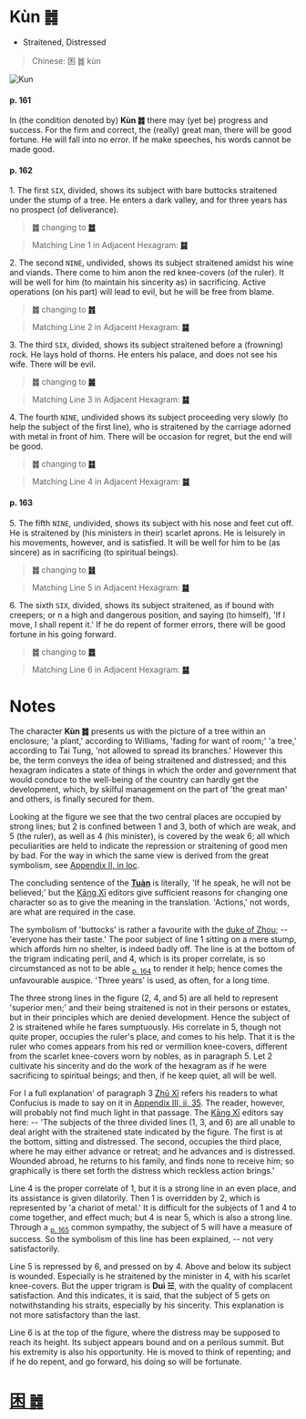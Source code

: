 # Kùn ䷮

* Straitened, Distressed

> Chinese: 困 ䷮ kùn

![Kun](https://tenetai.com/88o/shapes/47.jpg)

#### p. 161

In (the condition denoted by) **Kùn ䷮** there may (yet be) progress and success. For the firm and correct, the (really) great man, there will be good fortune. He will fall into no error. If he make speeches, his words cannot be made good.

#### p. 162

1.<a name="47.1"></a> The first `SIX`, divided, shows its subject with bare buttocks straitened under the stump of a tree. He enters a dark valley, and for three years has no prospect (of deliverance).

> **䷮** changing to [**䷹**](e58591dui.md#58.1)

> Matching Line 1 in Adjacent Hexagram: [**䷯**](e4ba95jing.md#48.1)

2.<a name="47.2"></a> The second `NINE`, undivided, shows its subject straitened amidst his wine and viands. There come to him anon the red knee-covers (of the ruler). It will be well for him (to maintain his sincerity as) in sacrificing. Active operations (on his part) will lead to evil, but he will be free from blame.

> **䷮** changing to [**䷬**](e89083cui.md#45.2)

> Matching Line 2 in Adjacent Hexagram: [**䷯**](e4ba95jing.md#48.2)

3.<a name="47.3"></a> The third `SIX`, divided, shows its subject straitened before a (frowning) rock. He lays hold of thorns. He enters his palace, and does not see his wife. There will be evil.

> **䷮** changing to [**䷛**](e5a4a7e8bf87daguo.md#28.3)

> Matching Line 3 in Adjacent Hexagram: [**䷯**](e4ba95jing.md#48.3)

4.<a name="47.4"></a> The fourth `NINE`, undivided shows its subject proceeding very slowly (to help the subject of the first line), who is straitened by the carriage adorned with metal in front of him. There will be occasion for regret, but the end will be good.

> **䷮** changing to [**䷜**](e59d8ekan.md#29.4)

> Matching Line 4 in Adjacent Hexagram: [**䷯**](e4ba95jing.md#48.4)

#### p. 163

5.<a name="47.5"></a> The fifth `NINE`, undivided, shows its subject with his nose and feet cut off. He is straitened by (his ministers in their) scarlet aprons. He is leisurely in his movements, however, and is satisfied. It will be well for him to be (as sincere) as in sacrificing (to spiritual beings).

> **䷮** changing to [**䷧**](e8a7a3xie.md#40.5)

> Matching Line 5 in Adjacent Hexagram: [**䷯**](e4ba95jing.md#48.5)

6.<a name="47.6"></a> The sixth `SIX`, divided, shows its subject straitened, as if bound with creepers; or n a high and dangerous position, and saying (to himself), 'If I move, I shall repent it.' If he do repent of former errors, there will be good fortune in his going forward.

> **䷮** changing to [**䷅**](e8aebcsong.md#6.6)

> Matching Line 6 in Adjacent Hexagram: [**䷯**](e4ba95jing.md#48.6)

# Notes

The character **Kùn ䷮** presents us with the picture of a tree within an enclosure; 'a plant,' according to Williams, 'fading for want of room;' 'a tree,' according to Tai Tung, 'not allowed to spread its branches.' However this be, the term conveys the idea of being straitened and distressed; and this hexagram indicates a state of things in which the order and government that would conduce to the well-being of the country can hardly get the development, which, by skilful management on the part of 'the great man' and others, is finally secured for them.

Looking at the figure we see that the two central places are occupied by strong lines; but 2 is confined between 1 and 3, both of which are weak, and 5 (the ruler), as well as 4 (his minister), is covered by the weak 6; all which peculiarities are held to indicate the repression or straitening of good men by bad. For the way in which the same view is derived from the great symbolism, see [Appendix II, in loc](appendix02s1.md).

The concluding sentence of the [**Tuàn**](https://en.wikipedia.org/wiki/Ten_Wings) is literally, 'If he speak, he will not be believed;' but the [Kāng Xī](https://en.wikipedia.org/wiki/Kangxi_Dictionary) editors give sufficient reasons for changing one character so as to give the meaning in the translation. 'Actions,' not words, are what are required in the case.

The symbolism of 'buttocks' is rather a favourite with the [duke of Zhou](https://en.wikipedia.org/wiki/Duke_of_Zhou); -- 'everyone has their taste.' The poor subject of line 1 sitting on a mere stump, which affords him no shelter, is indeed badly off. The line is at the bottom of the trigram indicating peril, and 4, which is its proper correlate, is so circumstanced as not to be able <sub>[p. 164](e4ba95jing.md#p-164)</sub> to render it help; hence comes the unfavourable auspice. 'Three years' is used, as often, for a long time.

The three strong lines in the figure (2, 4, and 5) are all held to represent 'superior men;' and their being straitened is not in their persons or estates, but in their principles which are denied development. Hence the subject of 2 is straitened while he fares sumptuously. His correlate in 5, though not quite proper, occupies the ruler's place, and comes to his help. That it is the ruler who comes appears from his red or vermillion knee-covers, different from the scarlet knee-covers worn by nobles, as in paragraph 5. Let 2 cultivate his sincerity and do the work of the hexagram as if he were sacrificing to spiritual beings; and then, if he keep quiet, all will be well.

For I a full explanation' of paragraph 3 [Zhū Xī](https://en.wikipedia.org/wiki/Zhu_Xi) refers his readers to what Confucius is made to say on it in [Appendix III, ii, 35](appendix03s1.md#p-358). The reader, however, will probably not find much light in that passage. The [Kāng Xī](https://en.wikipedia.org/wiki/Kangxi_Dictionary) editors say here: -- 'The subjects of the three divided lines (1, 3, and 6) are all unable to deal aright with the straitened state indicated by the figure. The first is at the bottom, sitting and distressed. The second, occupies the third place, where he may either advance or retreat; and he advances and is distressed. Wounded abroad, he returns to his family, and finds none to receive him; so graphically is there set forth the distress which reckless action brings.'

Line 4 is the proper correlate of 1, but it is a strong line in an even place, and its assistance is given dilatorily. Then 1 is overridden by 2, which is represented by 'a chariot of metal.' It is difficult for the subjects of 1 and 4 to come together, and effect much; but 4 is near 5, which is also a strong line. Through a <sub>[p. 165](e4ba95jing.md#p-165)</sub> common sympathy, the subject of 5 will have a measure of success. So the symbolism of this line has been explained, -- not very satisfactorily.

Line 5 is repressed by 6, and pressed on by 4. Above and below its subject is wounded. Especially is he straitened by the minister in 4, with his scarlet knee-covers. But the upper trigram is **Duì ☱**, with the quality of complacent satisfaction. And this indicates, it is said, that the subject of 5 gets on notwithstanding his straits, especially by his sincerity. This explanation is not more satisfactory than the last.

Line 6 is at the top of the figure, where the distress may be supposed to reach its height. Its subject appears bound and on a perilous summit. But his extremity is also his opportunity. He is moved to think of repenting; and if he do repent, and go forward, his doing so will be fortunate.

# [困 ䷮](e59bb0kun_cn.md)

